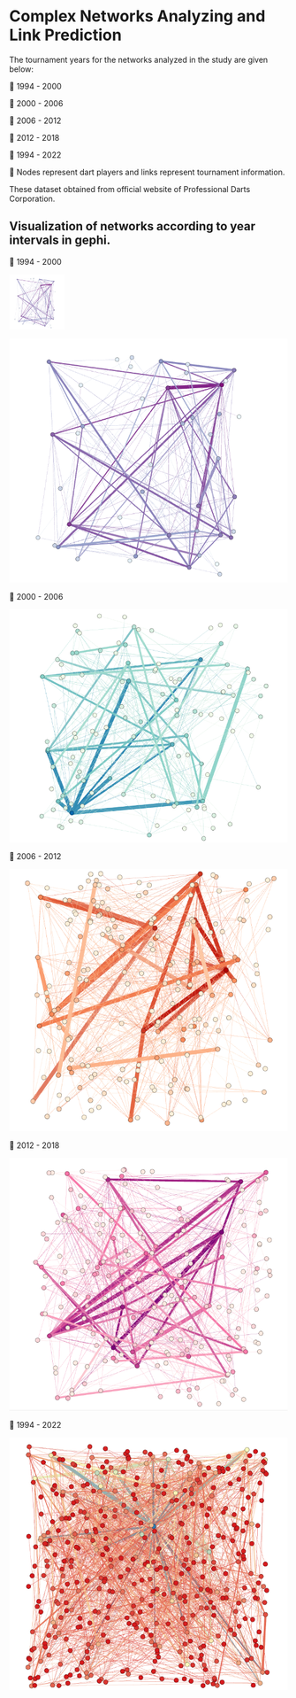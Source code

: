 # Complex Networks Analyzing and Link Prediction

The tournament years for the networks analyzed in the study are given below:

🔸 1994 - 2000

🔸 2000 - 2006

🔸 2006 - 2012

🔸 2012 - 2018

🔸 1994 - 2022

📝 Nodes represent dart players and links represent tournament information.

These dataset obtained from official website of Professional Darts Corporation.

## Visualization of networks according to year intervals in gephi.

🔸 1994 - 2000


<img src="/images/1994-2000.png" alt="1994-2000" style="height: 100px; width:100px;"/>


![1994-2000](/images/1994-2000.png)

🔸 2000 - 2006

![2000-2006](/images/2000-2006.png)

🔸 2006 - 2012

![2006-2012](/images/2006-2012.png)

🔸 2012 - 2018

![2012-2018](/images/2012-2018.png)

🔸 1994 - 2022

![1994-2022](/images/1994-2022.png)
